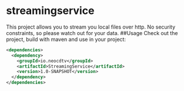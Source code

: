 # streamingservice
This project allows you to stream you local files over http. No security constraints, so please watch out for your data.
##Usage
Check out the project, build with maven and use in your project:
```xml
<dependencies>
  <dependency>
    <groupId>io.neocdtv</groupId>
    <artifactId>StreamingService</artifactId>
    <version>1.0-SNAPSHOT</version>
  </dependency>
</dependencies>
```
